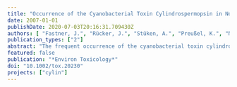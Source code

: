 ```yaml
---
title: "Occurrence of the Cyanobacterial Toxin Cylindrospermopsin in Northeast Germany"
date: 2007-01-01
publishDate: 2020-07-03T20:16:31.709430Z
authors: [ "Fastner, J.", "Rücker, J.", "Stüken, A.", "Preußel, K.", "Nixdorf, B.", "Chorus, I.", "Koehler, A.", "Wiedner, C." ]
publication_types: ["2"]
abstract: "The frequent occurrence of the cyanobacterial toxin cylindrospermopsin (CYN) in the (sub)-tropics has been largely associated with cyanobacteria of the order Nostocales of tropical origin, in particular Cylindrospermopsis raciborskii. C. raciborskii is currently observed to spread northwards into temperate climatic zones. In addition, further cyanobacteria of the order Nostocales typically inhabiting water bodies in temperate regions are being identified as CYN-producers. Therefore, data on the distribution of CYN in temperate regions are necessary for a first assessment of potential risks due to CYN in water used for drinking and recreation. A total of 127 lakes situated in the northeastern part of Germany were investigated in 2004 for the presence of the toxin CYN and the phytoplankton composition. The toxin could be detected in half of the lakes (n ¼ 63) and in half of 165 samples (n ¼ 88). Concentrations reached up to 73.2 _g CYN/g DW. CYN thus proved more widely distributed than previously demonstrated. The analyses of phytoplankton data suggest Aphanizomenon sp. and Anabaena sp. as important CYN producers in Germany, and confirm recent findings of Aphanizomenon flos-aquae as CYN-producing species frequently inhabiting water bodies in temperate climatic regions. The data shown here suggest that CYN may be an important cyanobacterial toxin in German water bodies and that further data are needed to assess this."
featured: false
publication: "*Environ Toxicology*"
doi: "10.1002/tox.20230"
projects: ["cylin"]
---
```


